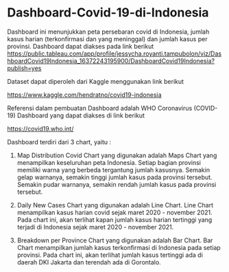 # Dashboard-Covid-19-di-Indonesia
Dashboard ini menunjukkan peta persebaran covid di Indonesia, jumlah kasus harian (terkonfirmasi dan yang meninggal) dan jumlah kasus per provinsi.
Dashboard dapat diakses pada link berikut
https://public.tableau.com/app/profile/jessycha.royanti.tampubolon/viz/DashboardCovid19Indonesia_16372243195900/DashboardCovid19Indonesia?publish=yes

Dataset dapat diperoleh dari Kaggle menggunakan link berikut

https://www.kaggle.com/hendratno/covid19-indonesia

Referensi dalam pembuatan Dashboard adalah WHO Coronavirus (COVID-19) Dashboard yang dapat diakses di link berikut

https://covid19.who.int/

Dashboard terdiri dari 3 chart, yaitu : 
1. Map Distribution Covid
Chart yang digunakan adalah Maps Chart yang menampilkan keseluruhan peta Indonesia. 
Setiap bagian provinsi memiliki warna yang berbeda tergantung jumlah kasusnya.
Semakin gelap warnanya, semakin tinggi jumlah kasus pada provinsi tersebut. Semakin pudar warnanya, semakin rendah jumlah kasus pada provinsi tersebut.

2. Daily New Cases
Chart yang digunakan adalah Line Chart.
Line Chart menampilkan kasus harian covid sejak maret 2020 - november 2021.
Pada chart ini, akan terlihat kapan jumlah kasus harian tertinggi yang terjadi di Indonesia sejak maret 2020 - november 2021.

3. Breakdown per Province
Chart yang digunakan adalah Bar Chart.
Bar Chart menampilkan jumlah kasus terkonfirmasi di Indonesia pada setiap provinsi.
Pada chart ini, akan terlihat jumlah kasus tertinggi ada di daerah DKI Jakarta dan terendah ada di Gorontalo.
